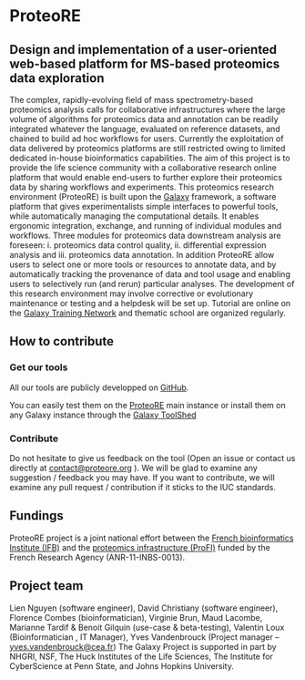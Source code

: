 # ProteoRE
## Design and implementation of a user-oriented web-based platform for MS-based proteomics data exploration

The complex, rapidly-evolving field of mass spectrometry-based proteomics analysis calls for collaborative infrastructures where the large volume of algorithms for proteomics data and annotation can be readily integrated whatever the language, evaluated on reference datasets, and chained to build ad hoc workflows for users. Currently the exploitation of data delivered by proteomics platforms are still restricted owing to limited dedicated in-house bioinformatics capabilities. The aim of this project is to provide the life science community with a collaborative research online platform that would enable end-users to further explore their proteomics data by sharing workflows and experiments. This proteomics research environment (ProteoRE) is built upon the [Galaxy](https://github.com/galaxyproject) framework, a software platform that gives experimentalists simple interfaces to powerful tools, while automatically managing the computational details. It enables ergonomic integration, exchange, and running of individual modules and workflows. Three modules for proteomics data downstream analysis are foreseen: i. proteomics data control quality, ii. differential expression analysis and iii. proteomics data annotation. In addition ProteoRE  allow users to select one or more tools or resources to annotate data, and by automatically tracking the provenance of data and tool usage and enabling users to selectively run (and rerun) particular analyses. The development of this research environment may involve corrective or evolutionary maintenance or testing and a helpdesk will be set up. Tutorial are online on the [Galaxy Training Network](https://training.galaxyproject.org) and thematic school are organized regularly. 


How to contribute
-----------------

### Get our tools
All our tools are publicly developped on [GitHub](https://github.com/ifb-git/ProteoRE). 

You can easily test them on the [ProteoRE](http://www.proteore.org) main instance or install them on any Galaxy instance  through the [Galaxy ToolShed](https://toolshed.g2.bx.psu.edu/repository/browse_repositories_by_user?user_id=dca2dd1ff3407665)


### Contribute
Do not hesitate to give us feedback on the tool (Open an issue or contact us directly at contact@proteore.org ). We will be glad to examine any suggestion / feedback you may have.
If you want to contribute, we will examine any pull request / contribution if it sticks to the IUC standards.



Fundings 
---------
ProteoRE project is a joint national effort between the [French bioinformatics Institute (IFB)](https://www.france-bioinformatique.fr/en) and the [proteomics infrastructure (ProFI)](http://www.profiproteomics.fr) funded by the French Research Agency (ANR-11-INBS-0013).

    

Project team
------------
Lien Nguyen (software engineer), David Christiany (software engineer), Florence Combes (bioinformatician), Virginie Brun, Maud Lacombe, Marianne Tardif & Benoit Gilquin (use-case & beta-testing), Valentin Loux (Bioinformatician , IT Manager), Yves Vandenbrouck (Project manager – yves.vandenbrouck@cea.fr) The Galaxy Project is supported in part by NHGRI, NSF, The Huck Institutes of the Life Sciences, The Institute for CyberScience at Penn State, and Johns Hopkins University.
